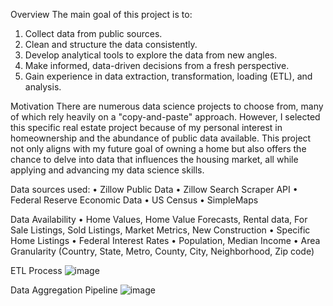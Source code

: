 Overview
The main goal of this project is to:
1.	Collect data from public sources.
2.	Clean and structure the data consistently.
3.	Develop analytical tools to explore the data from new angles.
4.	Make informed, data-driven decisions from a fresh perspective.
5.	Gain experience in data extraction, transformation, loading (ETL), and analysis.

Motivation
There are numerous data science projects to choose from, many of which rely heavily on a "copy-and-paste" approach. However, I selected this specific real estate project because of my personal interest in homeownership and the abundance of public data available. This project not only aligns with my future goal of owning a home but also offers the chance to delve into data that influences the housing market, all while applying and advancing my data science skills.

Data sources used:
•	Zillow Public Data
•	Zillow Search Scraper API
•	Federal Reserve Economic Data
•	US Census
•	SimpleMaps

Data Availability
•	Home Values, Home Value Forecasts, Rental data, For Sale Listings, Sold Listings,  Market Metrics, New Construction
•	Specific Home Listings
•	Federal Interest Rates
•	Population, Median Income
•	Area Granularity (Country, State, Metro, County, City, Neighborhood, Zip code)

ETL Process
![image](https://github.com/user-attachments/assets/373f555c-7a5e-46cf-be3e-13047721003f)

Data Aggregation Pipeline
![image](https://github.com/user-attachments/assets/7e2010ca-f07d-4979-a966-7016fe68319f)

